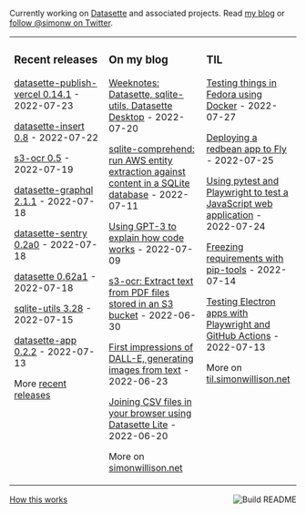 Currently working on [Datasette](https://datasette.io/) and associated projects. Read [my blog](https://simonwillison.net/) or [follow @simonw on Twitter](https://twitter.com/simonw).

<table><tr><td valign="top" width="33%">

### Recent releases
<!-- recent_releases starts -->
[datasette-publish-vercel 0.14.1](https://github.com/simonw/datasette-publish-vercel/releases/tag/0.14.1) - 2022-07-23

[datasette-insert 0.8](https://github.com/simonw/datasette-insert/releases/tag/0.8) - 2022-07-22

[s3-ocr 0.5](https://github.com/simonw/s3-ocr/releases/tag/0.5) - 2022-07-19

[datasette-graphql 2.1.1](https://github.com/simonw/datasette-graphql/releases/tag/2.1.1) - 2022-07-18

[datasette-sentry 0.2a0](https://github.com/simonw/datasette-sentry/releases/tag/0.2a0) - 2022-07-18

[datasette 0.62a1](https://github.com/simonw/datasette/releases/tag/0.62a1) - 2022-07-18

[sqlite-utils 3.28](https://github.com/simonw/sqlite-utils/releases/tag/3.28) - 2022-07-15

[datasette-app 0.2.2](https://github.com/simonw/datasette-app/releases/tag/0.2.2) - 2022-07-13
<!-- recent_releases ends -->
More [recent releases](https://github.com/simonw/simonw/blob/main/releases.md)
</td><td valign="top" width="34%">

### On my blog
<!-- blog starts -->
[Weeknotes: Datasette, sqlite-utils, Datasette Desktop](http://simonwillison.net/2022/Jul/20/weeknotes/) - 2022-07-20

[sqlite-comprehend: run AWS entity extraction against content in a SQLite database](http://simonwillison.net/2022/Jul/11/sqlite-comprehend/) - 2022-07-11

[Using GPT-3 to explain how code works](http://simonwillison.net/2022/Jul/9/gpt-3-explain-code/) - 2022-07-09

[s3-ocr: Extract text from PDF files stored in an S3 bucket](http://simonwillison.net/2022/Jun/30/s3-ocr/) - 2022-06-30

[First impressions of DALL-E, generating images from text](http://simonwillison.net/2022/Jun/23/dall-e/) - 2022-06-23

[Joining CSV files in your browser using Datasette Lite](http://simonwillison.net/2022/Jun/20/datasette-lite-csvs/) - 2022-06-20
<!-- blog ends -->
More on [simonwillison.net](https://simonwillison.net/)
</td><td valign="top" width="33%">

### TIL
<!-- tils starts -->
[Testing things in Fedora using Docker](https://til.simonwillison.net/docker/test-fedora-in-docker) - 2022-07-27

[Deploying a redbean app to Fly](https://til.simonwillison.net/fly/redbean-on-fly) - 2022-07-25

[Using pytest and Playwright to test a JavaScript web application](https://til.simonwillison.net/pytest/playwright-pytest) - 2022-07-24

[Freezing requirements with pip-tools](https://til.simonwillison.net/python/pip-tools) - 2022-07-14

[Testing Electron apps with Playwright and GitHub Actions](https://til.simonwillison.net/electron/testing-electron-playwright) - 2022-07-13
<!-- tils ends -->
More on [til.simonwillison.net](https://til.simonwillison.net/)
</td></tr></table>

<a href="https://github.com/simonw/simonw/actions"><img src="https://github.com/simonw/simonw/workflows/Build%20README/badge.svg" align="right" alt="Build README"></a> <a href="https://simonwillison.net/2020/Jul/10/self-updating-profile-readme/">How this works</a>
